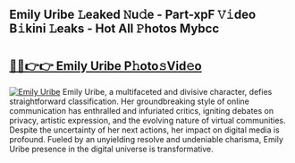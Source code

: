 ## Emily Uribe 𝙻eaked 𝙽u𝚍e - Part-xpF 𝚅𝚒deo B𝚒kini 𝙻eaks - Hot All 𝙿hotos Mybcc

# <h2><a href="http://ld6dxq.urlbe.top/?page=Emily+Uribe">🔗🔗👉👉 Emily Uribe P𝚑oto𝚜Vid𝚎o</a></h2>

[![Emily Uribe](https://i.imgur.com/eBuTRDB.gif)](http://ld6dxq.urlbe.top/?page=Emily+Uribe)
Emily Uribe, a multifaceted and divisive character, defies straightforward classification. Her groundbreaking style of online communication has enthralled and infuriated critics, igniting debates on privacy, artistic expression, and the evolving nature of virtual communities. Despite the uncertainty of her next actions, her impact on digital media is profound. Fueled by an unyielding resolve and undeniable charisma, Emily Uribe presence in the digital universe is transformative.
